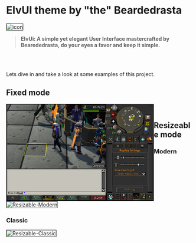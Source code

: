 # ElvUI theme by "the" Beardedrasta

<img src="https://i.ibb.co/1G21ffZ6/icon.png" alt="icon" border="1">

> **ElvUi: A simple yet elegant User Interface mastercrafted by Bearededrasta, do your eyes a favor and keep it simple.**

<br>
<br>


Lets dive in and take a look at some examples of this project.

## Fixed mode
<img src="Screenshots/FixedMode.png" width="400" align="left">

<br>

## Resizeable mode

### Modern
<img src="https://i.ibb.co/p6LDDrRJ/Resizable-Modern.png" alt="Resizable-Modern" border="1">

### Classic
<img src="https://i.ibb.co/TDjgrfMZ/Resizable-Classic.png" alt="Resizable-Classic" border="1">

